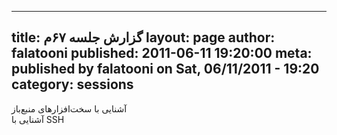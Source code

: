 ----------
title: گزارش جلسه ۶۷‌م
layout: page
author: falatooni
published: 2011-06-11 19:20:00
meta: published by falatooni on Sat, 06/11/2011 - 19:20
category: sessions
----------
آشنایی با سخت‌افزارهای منبع‌باز  
آشنایی با SSH



<!--more-->
